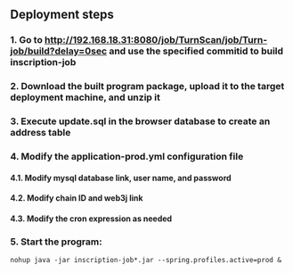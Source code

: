 ## Deployment steps
### 1. Go to http://192.168.18.31:8080/job/TurnScan/job/Turn-job/build?delay=0sec and use the specified commitid to build inscription-job
### 2. Download the built program package, upload it to the target deployment machine, and unzip it
### 3. Execute update.sql in the browser database to create an address table
### 4. Modify the application-prod.yml configuration file
#### 4.1. Modify mysql database link, user name, and password
#### 4.2. Modify chain ID and web3j link
#### 4.3. Modify the cron expression as needed
### 5. Start the program:
```
nohup java -jar inscription-job*.jar --spring.profiles.active=prod &
```
